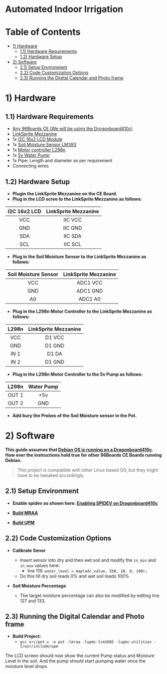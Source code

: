 # Automated Indoor Irrigation

# Table of Contents

- [1) Hardware](#1-hardware)
   - [1.1) Hardware Requirements](#11-hardware-requirements)
   - [1.2) Hardware Setup](#12-hardware-setup)
- [2) Software](#2-software)
   - [2.1) Setup Environment](#21-setup-environment)
   - [2.2) Code Customization Options](#22-code-customization-options)
   - [2.3) Running the Digital Calendar and Photo frame](#23-running-the-digital-calendar-and-photo-frame)

# 1) Hardware

## 1.1) Hardware Requirements

- [Any 96Boards CE (We will be using the Drogonboard410c)](https://www.96boards.org/products/ce/)
- [LinkSprite Mezzanine](https://www.96boards.org/product/linkspritesensorkit/)
- 1x [I2C 16x2 LCD Module](https://www.amazon.com/LGDehome-Interface-Adapter-Backlight-MEGA2560/dp/B0711WLVP9)
- 1x [Soil Moisture Sensor LM393](https://www.amazon.com/XCSOURCE-Moisture-Automatic-Watering-TE215/dp/B00ZR3B60I)
- 1x [Motor controller L298n](https://www.amazon.com/Qunqi-2Packs-Controller-Stepper-Arduino/dp/B01M29YK5U)
- 1x [5v Water Pump](https://www.amazon.com/Vipe-Micro-Submersible-Motor-Water/dp/B01N0X3CW4)
- 1x Pipe: Length and diameter as per requirement
- Connecting wires

## 1.2) Hardware Setup

- **Plugin the LinkSprite Mezzanine on the CE Board.**
- **Plug in the LCD scree to the LinkSprite Mezzanine as follows:**

| I2C 16x2 LCD | LinkSprite Mezzanine |
|:------------:|:--------------------:|
| VCC          | IIC VCC              |
| GND          | IIC GND              |
| SDA          | IIC SDA              |
| SCL          | IIC SCL              |

- **Plug in the Soil Moisture Sensor to the LinkSprite Mezzanine as follows:**

| Soil Moisture Sensor | LinkSprite Mezzanine |
|:--------------------:|:--------------------:|
| VCC                  | ADC1 VCC             |
| GND                  | ADC1 GND             |
| A0                   | ADC1 A0              |

- **Plug in the L298n Motor Controller to the LinkSprite Mezzanine as follows:**

| L298n | LinkSprite Mezzanine |
|:-----:|:--------------------:|
| VCC   | D1 VCC               |
| GND   | D1 GND               |
| IN 1  | D1 DA                |
| IN 2  | D1 GND               |

- **Plug in the L298n Motor Controller to the 5v Pump as follows:**

| L298n | Water Pump |
|:-----:|:----------:|
| OUT 1   | +5v      |
| OUT 2   | GND      |

- **Add bury the Probes of the Soil Moisture sensor in the Pot.**

# 2) Software

**This guide assumes that [Debian OS is running on a Dragonboard410c](https://www.96boards.org/documentation/consumer/dragonboard410c/downloads/debian.md.html). How ever the instructions hold true for other 96Boards CE Boards running Debian.**

> This project is compatible with other Linux based OS, but they might have to be tweaked accordingly.


## 2.1) Setup Environment

- **Enable spidev as shown here: [Enabling SPIDEV on Dragonboard410c](https://www.96boards.org/documentation/consumer/dragonboard/dragonboard410c/guides/enable-spi.md.html)**

- **[Build MRAA](https://www.96boards.org/documentation/consumer/guides/mraa/install.md.html)**

- **[Build UPM](https://github.com/intel-iot-devkit/upm/blob/master/docs/building.md)**

## 2.2) Code Customization Options

- **Calibrate Senor**
  - Insert sensor into dry and then wet soil and modify the ```in_min``` and ```in_max``` values here:
    - line 119: ```water_level = map(adc_value, 550, 10, 0, 100);```
  - Do this till dry soil reads 0% and wet soil reads 100%

- **Soil Moisture Percentage**
  - The target moisture percentage can also be modified by editing line 127 and 133.

## 2.3) Running the Digital Calendar and Photo frame

- **Build Project:**
  - ```gcc src/pot.c -o pot -lmraa -lupmc-lcm1602 -lupmc-utilities -I/usr/include/upm```


The LCD screen should now show the current Pump status and Moisture Level in the soil. And the pump should start pumping water once the moisture level drops.
